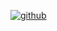 [![github](https://img.shields.io/github/followers/akshitadixit?label=github&style=social)](https://github.com/akshitadixit)